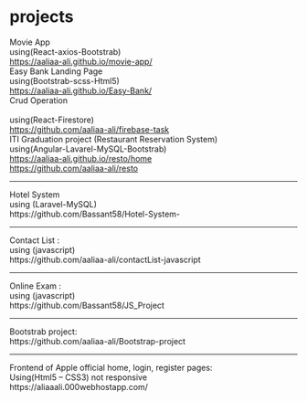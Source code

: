 # projects



Movie App 
<br/>
using(React-axios-Bootstrab)
<br/>
https://aaliaa-ali.github.io/movie-app/
<br/>
Easy Bank Landing Page
<br/>
using(Bootstrab-scss-Html5)
<br/>
https://aaliaa-ali.github.io/Easy-Bank/
<br/>
Crud Operation  
<br/>
using(React-Firestore)
<br/>
https://github.com/aaliaa-ali/firebase-task
<br/>
ITI Graduation project (Restaurant Reservation System)
<br/>
using(Angular-Lavarel-MySQL-Bootstrab)
<br/>
https://aaliaa-ali.github.io/resto/home
<br/>
https://github.com/aaliaa-ali/resto
<hr/>
Hotel System 
<br/>
using (Laravel-MySQL)
<br/>
https://github.com/Bassant58/Hotel-System-
<hr/>
Contact List :
<br/>
using (javascript)
<br/>
https://github.com/aaliaa-ali/contactList-javascript
<hr/>
Online Exam :
<br/>
using (javascript)
<br/>
https://github.com/Bassant58/JS_Project
<hr/>
Bootstrab project:
<br/>
https://github.com/aaliaa-ali/Bootstrap-project
<hr/>
Frontend of Apple official home, login, register pages:
<br/>
Using(Html5 – CSS3) not responsive
<br/>
https://aliaaali.000webhostapp.com/
